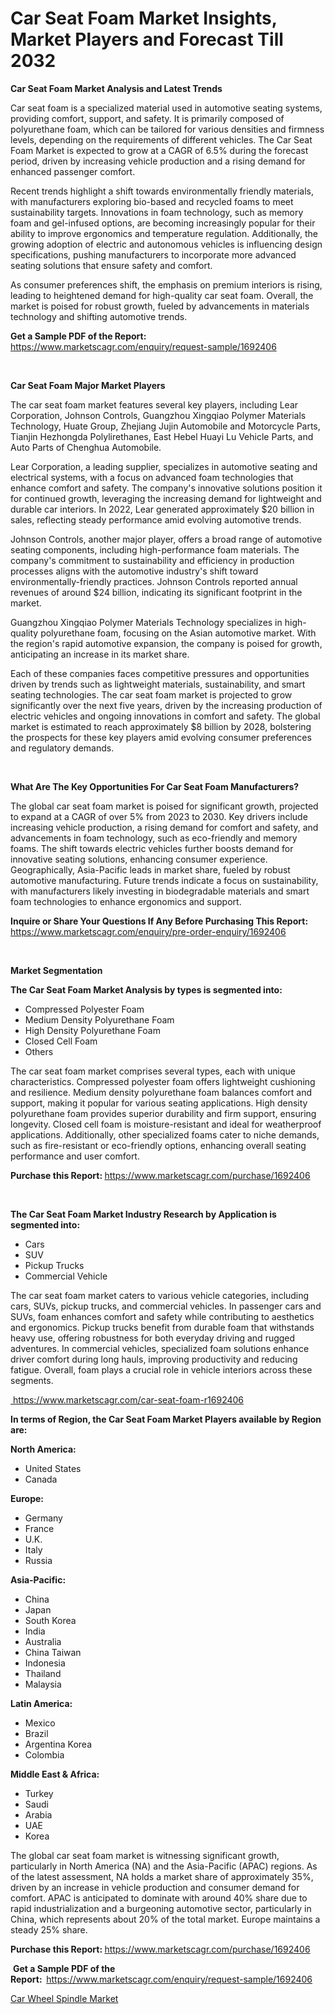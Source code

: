 <p><h1>Car Seat Foam Market Insights, Market Players and Forecast Till 2032</h1></p><p><strong>Car Seat Foam Market Analysis and Latest Trends</strong></p>
<p><p>Car seat foam is a specialized material used in automotive seating systems, providing comfort, support, and safety. It is primarily composed of polyurethane foam, which can be tailored for various densities and firmness levels, depending on the requirements of different vehicles. The Car Seat Foam Market is expected to grow at a CAGR of 6.5% during the forecast period, driven by increasing vehicle production and a rising demand for enhanced passenger comfort.</p><p>Recent trends highlight a shift towards environmentally friendly materials, with manufacturers exploring bio-based and recycled foams to meet sustainability targets. Innovations in foam technology, such as memory foam and gel-infused options, are becoming increasingly popular for their ability to improve ergonomics and temperature regulation. Additionally, the growing adoption of electric and autonomous vehicles is influencing design specifications, pushing manufacturers to incorporate more advanced seating solutions that ensure safety and comfort.</p><p>As consumer preferences shift, the emphasis on premium interiors is rising, leading to heightened demand for high-quality car seat foam. Overall, the market is poised for robust growth, fueled by advancements in materials technology and shifting automotive trends.</p></p>
<p><strong>Get a Sample PDF of the Report:&nbsp;</strong> <a href="https://www.marketscagr.com/enquiry/request-sample/1692406?utm_campaign=3501&utm_medium=2&utm_source=Github&utm_content=ia&utm_term=30032025&utm_id=car-seat-foam">https://www.marketscagr.com/enquiry/request-sample/1692406</a></p>
<p>&nbsp;</p>
<p><strong>Car Seat Foam Major Market Players</strong></p>
<p><p>The car seat foam market features several key players, including Lear Corporation, Johnson Controls, Guangzhou Xingqiao Polymer Materials Technology, Huate Group, Zhejiang Jujin Automobile and Motorcycle Parts, Tianjin Hezhongda Polylirethanes, East Hebel Huayi Lu Vehicle Parts, and Auto Parts of Chenghua Automobile. </p><p>Lear Corporation, a leading supplier, specializes in automotive seating and electrical systems, with a focus on advanced foam technologies that enhance comfort and safety. The company's innovative solutions position it for continued growth, leveraging the increasing demand for lightweight and durable car interiors. In 2022, Lear generated approximately $20 billion in sales, reflecting steady performance amid evolving automotive trends.</p><p>Johnson Controls, another major player, offers a broad range of automotive seating components, including high-performance foam materials. The company's commitment to sustainability and efficiency in production processes aligns with the automotive industry's shift toward environmentally-friendly practices. Johnson Controls reported annual revenues of around $24 billion, indicating its significant footprint in the market.</p><p>Guangzhou Xingqiao Polymer Materials Technology specializes in high-quality polyurethane foam, focusing on the Asian automotive market. With the region's rapid automotive expansion, the company is poised for growth, anticipating an increase in its market share. </p><p>Each of these companies faces competitive pressures and opportunities driven by trends such as lightweight materials, sustainability, and smart seating technologies. The car seat foam market is projected to grow significantly over the next five years, driven by the increasing production of electric vehicles and ongoing innovations in comfort and safety. The global market is estimated to reach approximately $8 billion by 2028, bolstering the prospects for these key players amid evolving consumer preferences and regulatory demands.</p></p>
<p>&nbsp;</p>
<p><strong>What Are The Key Opportunities For Car Seat Foam Manufacturers?</strong></p>
<p><p>The global car seat foam market is poised for significant growth, projected to expand at a CAGR of over 5% from 2023 to 2030. Key drivers include increasing vehicle production, a rising demand for comfort and safety, and advancements in foam technology, such as eco-friendly and memory foams. The shift towards electric vehicles further boosts demand for innovative seating solutions, enhancing consumer experience. Geographically, Asia-Pacific leads in market share, fueled by robust automotive manufacturing. Future trends indicate a focus on sustainability, with manufacturers likely investing in biodegradable materials and smart foam technologies to enhance ergonomics and support.</p></p>
<p><strong>Inquire or Share Your Questions If Any Before Purchasing This Report:</strong> <a href="https://www.marketscagr.com/enquiry/pre-order-enquiry/1692406?utm_campaign=3501&utm_medium=2&utm_source=Github&utm_content=ia&utm_term=30032025&utm_id=car-seat-foam">https://www.marketscagr.com/enquiry/pre-order-enquiry/1692406</a></p>
<p>&nbsp;</p>
<p><strong>Market Segmentation</strong></p>
<p><strong>The Car Seat Foam Market Analysis by types is segmented into:</strong></p>
<p><ul><li>Compressed Polyester Foam</li><li>Medium Density Polyurethane Foam</li><li>High Density Polyurethane Foam</li><li>Closed Cell Foam</li><li>Others</li></ul></p>
<p><p>The car seat foam market comprises several types, each with unique characteristics. Compressed polyester foam offers lightweight cushioning and resilience. Medium density polyurethane foam balances comfort and support, making it popular for various seating applications. High density polyurethane foam provides superior durability and firm support, ensuring longevity. Closed cell foam is moisture-resistant and ideal for weatherproof applications. Additionally, other specialized foams cater to niche demands, such as fire-resistant or eco-friendly options, enhancing overall seating performance and user comfort.</p></p>
<p><strong>Purchase this Report:&nbsp;</strong><a href="https://www.marketscagr.com/purchase/1692406?utm_campaign=3501&utm_medium=2&utm_source=Github&utm_content=ia&utm_term=30032025&utm_id=car-seat-foam">https://www.marketscagr.com/purchase/1692406</a></p>
<p>&nbsp;</p>
<p><strong>The Car Seat Foam Market Industry Research by Application is segmented into:</strong></p>
<p><ul><li>Cars</li><li>SUV</li><li>Pickup Trucks</li><li>Commercial Vehicle</li></ul></p>
<p><p>The car seat foam market caters to various vehicle categories, including cars, SUVs, pickup trucks, and commercial vehicles. In passenger cars and SUVs, foam enhances comfort and safety while contributing to aesthetics and ergonomics. Pickup trucks benefit from durable foam that withstands heavy use, offering robustness for both everyday driving and rugged adventures. In commercial vehicles, specialized foam solutions enhance driver comfort during long hauls, improving productivity and reducing fatigue. Overall, foam plays a crucial role in vehicle interiors across these segments.</p></p>
<p><a href="https://www.marketscagr.com/car-seat-foam-r1692406?utm_campaign=3501&utm_medium=2&utm_source=Github&utm_content=ia&utm_term=30032025&utm_id=car-seat-foam">&nbsp;https://www.marketscagr.com/car-seat-foam-r1692406</a></p>
<p><strong>In terms of Region, the Car Seat Foam Market Players available by Region are:</strong></p>
<p>
    <p> <strong> North America: </strong>
        <ul>
            <li>United States</li>
            <li>Canada</li>
        </ul>
        </p> 
    <p> <strong> Europe: </strong>
        <ul>
            <li>Germany</li>
            <li>France</li>
            <li>U.K.</li>
            <li>Italy</li>
            <li>Russia</li>
        </ul>
        </p> 
    <p> <strong> Asia-Pacific: </strong>
        <ul>
            <li>China</li>
            <li>Japan</li>
            <li>South Korea</li>
            <li>India</li>
            <li>Australia</li>
            <li>China Taiwan</li>
            <li>Indonesia</li>
            <li>Thailand</li>
            <li>Malaysia</li>
        </ul>
        </p> 
    <p> <strong> Latin America: </strong>
        <ul>
            <li>Mexico</li>
            <li>Brazil</li>
            <li>Argentina Korea</li>
            <li>Colombia</li>
        </ul>
        </p> 
    <p> <strong> Middle East & Africa: </strong>
        <ul>
            <li>Turkey</li>
            <li>Saudi</li>
            <li>Arabia</li>
            <li>UAE</li>
            <li>Korea</li>
        </ul>
    </p>
    </p>
<p><p>The global car seat foam market is witnessing significant growth, particularly in North America (NA) and the Asia-Pacific (APAC) regions. As of the latest assessment, NA holds a market share of approximately 35%, driven by an increase in vehicle production and consumer demand for comfort. APAC is anticipated to dominate with around 40% share due to rapid industrialization and a burgeoning automotive sector, particularly in China, which represents about 20% of the total market. Europe maintains a steady 25% share.</p></p>
<p><strong>Purchase this Report: </strong><a href="https://www.marketscagr.com/purchase/1692406?utm_campaign=3501&utm_medium=2&utm_source=Github&utm_content=ia&utm_term=30032025&utm_id=car-seat-foam">https://www.marketscagr.com/purchase/1692406</a></p>
<p>&nbsp;<strong>Get a Sample PDF of the Report:&nbsp;&nbsp;</strong><a href="https://www.marketscagr.com/enquiry/request-sample/1692406?utm_campaign=3501&utm_medium=2&utm_source=Github&utm_content=ia&utm_term=30032025&utm_id=car-seat-foam">https://www.marketscagr.com/enquiry/request-sample/1692406</a></p>
<p><strong></strong></p>
<p><p><a href="https://github.com/rreynagjysma65/Market-Research-Report-List-1/blob/main/car-wheel-spindle-market.md?utm_campaign=3501&utm_medium=2&utm_source=Github&utm_content=ia&utm_term=30032025&utm_id=car-seat-foam">Car Wheel Spindle Market</a></p></p>